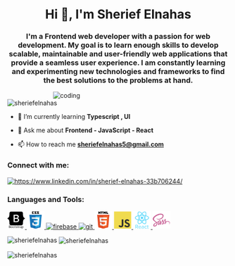 
<h1 align="center">Hi 👋, I'm Sherief Elnahas</h1>
<h3 align="center">I'm a Frontend web developer with a passion for web development. My goal is to learn enough skills to develop scalable, maintainable and user-friendly web applications that provide a seamless user experience. I am constantly learning and experimenting new technologies and frameworks to find the best solutions to the problems at hand.</h3>
<img align="right" alt="coding" width="400" src="https://media.geeksforgeeks.org/wp-content/cdn-uploads/20220416200936/Top-10-Front-End-Developer-Skills-That-You-Need-in-2022.png" >

<p align="left"> <img src="https://komarev.com/ghpvc/?username=sheriefelnahas&label=Profile%20views&color=0e75b6&style=flat" alt="sheriefelnahas" /> </p>

- 🌱 I’m currently learning **Typescript , UI**

- 💬 Ask me about **Frontend - JavaScript - React**

- 📫 How to reach me **sheriefelnahas5@gmail.com**

<h3 align="left">Connect with me:</h3>
<p align="left">
<a href="https://linkedin.com/in/https://www.linkedin.com/in/sherief-elnahas-33b706244/" target="blank"><img align="center" src="https://raw.githubusercontent.com/rahuldkjain/github-profile-readme-generator/master/src/images/icons/Social/linked-in-alt.svg" alt="https://www.linkedin.com/in/sherief-elnahas-33b706244/" height="30" width="40" /></a>
</p>

<h3 align="left">Languages and Tools:</h3>
<p align="left"> <a href="https://getbootstrap.com" target="_blank" rel="noreferrer"> <img src="https://raw.githubusercontent.com/devicons/devicon/master/icons/bootstrap/bootstrap-plain-wordmark.svg" alt="bootstrap" width="40" height="40"/> </a> <a href="https://www.w3schools.com/css/" target="_blank" rel="noreferrer"> <img src="https://raw.githubusercontent.com/devicons/devicon/master/icons/css3/css3-original-wordmark.svg" alt="css3" width="40" height="40"/> </a> <a href="https://firebase.google.com/" target="_blank" rel="noreferrer"> <img src="https://www.vectorlogo.zone/logos/firebase/firebase-icon.svg" alt="firebase" width="40" height="40"/> </a> <a href="https://git-scm.com/" target="_blank" rel="noreferrer"> <img src="https://www.vectorlogo.zone/logos/git-scm/git-scm-icon.svg" alt="git" width="40" height="40"/> </a> <a href="https://www.w3.org/html/" target="_blank" rel="noreferrer"> <img src="https://raw.githubusercontent.com/devicons/devicon/master/icons/html5/html5-original-wordmark.svg" alt="html5" width="40" height="40"/> </a> <a href="https://developer.mozilla.org/en-US/docs/Web/JavaScript" target="_blank" rel="noreferrer"> <img src="https://raw.githubusercontent.com/devicons/devicon/master/icons/javascript/javascript-original.svg" alt="javascript" width="40" height="40"/> </a> <a href="https://reactjs.org/" target="_blank" rel="noreferrer"> <img src="https://raw.githubusercontent.com/devicons/devicon/master/icons/react/react-original-wordmark.svg" alt="react" width="40" height="40"/> </a> <a href="https://sass-lang.com" target="_blank" rel="noreferrer"> <img src="https://raw.githubusercontent.com/devicons/devicon/master/icons/sass/sass-original.svg" alt="sass" width="40" height="40"/> </a> </p>

<p><img align="left" src="https://github-readme-stats.vercel.app/api/top-langs?username=sheriefelnahas&show_icons=true&locale=en&layout=compact" alt="sheriefelnahas" /></p>

<p>&nbsp;<img align="center" src="https://github-readme-stats.vercel.app/api?username=sheriefelnahas&show_icons=true&locale=en" alt="sheriefelnahas" /></p>

<p><img align="center" src="https://github-readme-streak-stats.herokuapp.com/?user=sheriefelnahas&" alt="sheriefelnahas" /></p>
